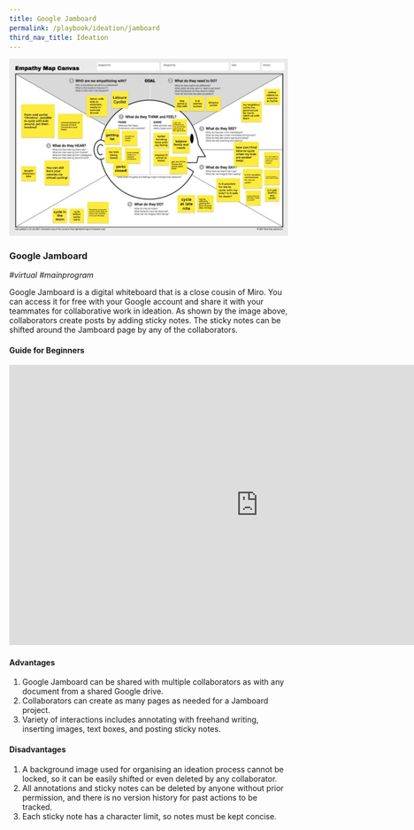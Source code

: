 ```yaml
---
title: Google Jamboard
permalink: /playbook/ideation/jamboard
third_nav_title: Ideation
---
```

![](/images/Jamboard.jpg) 

### Google Jamboard
*#virtual #mainprogram*
<br/>  

Google Jamboard is a digital whiteboard that is a close cousin of Miro. You can access it for free with your Google account and share it with your teammates for collaborative work in ideation. As shown by the image above, collaborators create posts by adding sticky notes. The sticky notes can be shifted around the Jamboard page by any of the collaborators.  

#### Guide for Beginners  
<iframe width="900" height="506" src="https://www.youtube.com/embed/f1nVeBHEAaI" frameborder="0" allow="accelerometer; autoplay; clipboard-write; encrypted-media; gyroscope; picture-in-picture" allowfullscreen></iframe>  

#### Advantages 
1. Google Jamboard can be shared with multiple collaborators as with any document from a shared Google drive.  
2. Collaborators can create as many pages as needed for a Jamboard project.  
3. Variety of interactions includes annotating with freehand writing, inserting images, text boxes, and posting sticky notes.  

#### Disadvantages  
1. A background image used for organising an ideation process cannot be locked, so it can be easily shifted or even deleted by any collaborator. 
2. All annotations and sticky notes can be deleted by anyone without prior permission, and there is no version history for past actions to be tracked.  
3. Each sticky note has a character limit, so notes must be kept concise. 
